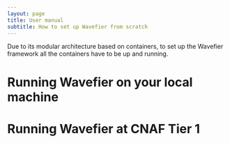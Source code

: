 ```yaml
---
layout: page
title: User manual
subtitle: How to set up Wavefier from scratch
---
```


Due to its modular architecture based on containers, to set up the Wavefier framework all the containers have to be up and running.

# Running Wavefier on your local machine
# Running Wavefier at CNAF Tier 1
